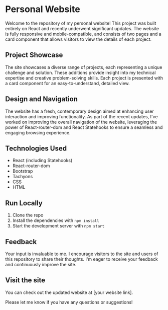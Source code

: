 # Personal Website

Welcome to the repository of my personal website! This project was built entirely on React and recently underwent significant updates. The website is fully responsive and mobile-compatible, and consists of two pages and a card component that allows visitors to view the details of each project.

## Project Showcase

The site showcases a diverse range of projects, each representing a unique challenge and solution. These additions provide insight into my technical expertise and creative problem-solving skills. Each project is presented with a card component for an easy-to-understand, detailed view.

## Design and Navigation

The website has a fresh, contemporary design aimed at enhancing user interaction and improving functionality. As part of the recent updates, I've worked on improving the overall navigation of the website, leveraging the power of React-router-dom and React Statehooks to ensure a seamless and engaging browsing experience. 

## Technologies Used

- React (including Statehooks)
- React-router-dom
- Bootstrap
- Tachyons
- CSS
- HTML

## Run Locally

1. Clone the repo
2. Install the dependencies with `npm install`
3. Start the development server with `npm start`

## Feedback

Your input is invaluable to me. I encourage visitors to the site and users of this repository to share their thoughts. I'm eager to receive your feedback and continuously improve the site.

## Visit the site

You can check out the updated website at [your website link].

Please let me know if you have any questions or suggestions!
